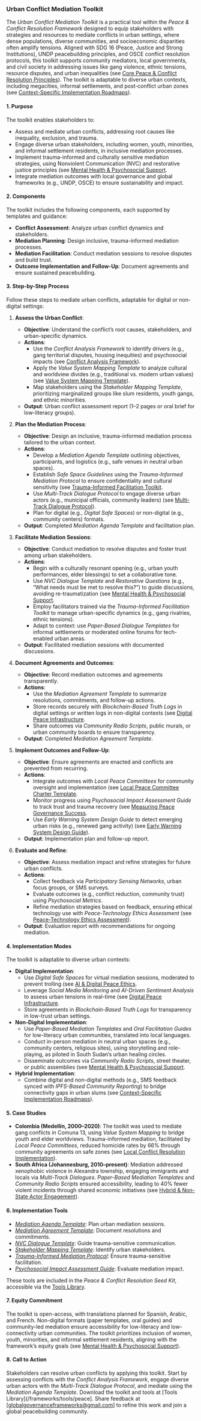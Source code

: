 ### Urban Conflict Mediation Toolkit

The *Urban Conflict Mediation Toolkit* is a practical tool within the *Peace & Conflict Resolution Framework* designed to equip stakeholders with strategies and resources to mediate conflicts in urban settings, where dense populations, diverse communities, and socioeconomic disparities often amplify tensions. Aligned with SDG 16 (Peace, Justice and Strong Institutions), UNDP peacebuilding principles, and OSCE conflict resolution protocols, this toolkit supports community mediators, local governments, and civil society in addressing issues like gang violence, ethnic tensions, resource disputes, and urban inequalities (see [Core Peace & Conflict Resolution Principles](/frameworks/docs/implementation/peace#core-principles)). The toolkit is adaptable to diverse urban contexts, including megacities, informal settlements, and post-conflict urban zones (see [Context-Specific Implementation Roadmaps](/frameworks/docs/implementation/peace#context-specific-roadmaps)).

#### 1. Purpose
The toolkit enables stakeholders to:
- Assess and mediate urban conflicts, addressing root causes like inequality, exclusion, and trauma.
- Engage diverse urban stakeholders, including women, youth, minorities, and informal settlement residents, in inclusive mediation processes.
- Implement trauma-informed and culturally sensitive mediation strategies, using Nonviolent Communication (NVC) and restorative justice principles (see [Mental Health & Psychosocial Support](/frameworks/docs/implementation/peace#mental-health]).
- Integrate mediation outcomes with local governance and global frameworks (e.g., UNDP, OSCE) to ensure sustainability and impact.

#### 2. Components
The toolkit includes the following components, each supported by templates and guidance:
- **Conflict Assessment**: Analyze urban conflict dynamics and stakeholders.
- **Mediation Planning**: Design inclusive, trauma-informed mediation processes.
- **Mediation Facilitation**: Conduct mediation sessions to resolve disputes and build trust.
- **Outcome Implementation and Follow-Up**: Document agreements and ensure sustained peacebuilding.

#### 3. Step-by-Step Process
Follow these steps to mediate urban conflicts, adaptable for digital or non-digital settings:

1. **Assess the Urban Conflict**:
   - **Objective**: Understand the conflict’s root causes, stakeholders, and urban-specific dynamics.
   - **Actions**:
     - Use the *Conflict Analysis Framework* to identify drivers (e.g., gang territorial disputes, housing inequities) and psychosocial impacts (see [Conflict Analysis Framework](/frameworks/docs/implementation/peace#conflict-analysis-framework)).
     - Apply the *Value System Mapping Template* to analyze cultural and worldview divides (e.g., traditional vs. modern urban values) (see [Value System Mapping Template](/frameworks/docs/implementation/peace#value-system-mapping-template)).
     - Map stakeholders using the *Stakeholder Mapping Template*, prioritizing marginalized groups like slum residents, youth gangs, and ethnic minorities.
   - **Output**: Urban conflict assessment report (1–2 pages or oral brief for low-literacy groups).

2. **Plan the Mediation Process**:
   - **Objective**: Design an inclusive, trauma-informed mediation process tailored to the urban context.
   - **Actions**:
     - Develop a *Mediation Agenda Template* outlining objectives, participants, and logistics (e.g., safe venues in neutral urban spaces).
     - Establish *Safe Space Guidelines* using the *Trauma-Informed Mediation Protocol* to ensure confidentiality and cultural sensitivity (see [Trauma-Informed Facilitation Toolkit](/frameworks/docs/implementation/peace#trauma-informed-toolkit]).
     - Use *Multi-Track Dialogue Protocol* to engage diverse urban actors (e.g., municipal officials, community leaders) (see [Multi-Track Dialogue Protocol](/frameworks/docs/implementation/peace#multi-track-dialogue-protocol)).
     - Plan for digital (e.g., *Digital Safe Spaces*) or non-digital (e.g., community centers) formats.
   - **Output**: Completed *Mediation Agenda Template* and facilitation plan.

3. **Facilitate Mediation Sessions**:
   - **Objective**: Conduct mediation to resolve disputes and foster trust among urban stakeholders.
   - **Actions**:
     - Begin with a culturally resonant opening (e.g., urban youth performances, elder blessings) to set a collaborative tone.
     - Use *NVC Dialogue Template* and *Restorative Questions* (e.g., “What needs must be met to resolve this?”) to guide discussions, avoiding re-traumatization (see [Mental Health & Psychosocial Support](/frameworks/docs/implementation/peace#mental-health]).
     - Employ facilitators trained via the *Trauma-Informed Facilitation Toolkit* to manage urban-specific dynamics (e.g., gang rivalries, ethnic tensions).
     - Adapt to context: use *Paper-Based Dialogue Templates* for informal settlements or moderated online forums for tech-enabled urban areas.
   - **Output**: Facilitated mediation sessions with documented discussions.

4. **Document Agreements and Outcomes**:
   - **Objective**: Record mediation outcomes and agreements transparently.
   - **Actions**:
     - Use the *Mediation Agreement Template* to summarize resolutions, commitments, and follow-up actions.
     - Store records securely with *Blockchain-Based Truth Logs* in digital settings or written logs in non-digital contexts (see [Digital Peace Infrastructure](/frameworks/docs/implementation/peace#digital-infrastructure]).
     - Share outcomes via *Community Radio Scripts*, public murals, or urban community boards to ensure transparency.
   - **Output**: Completed *Mediation Agreement Template*.

5. **Implement Outcomes and Follow-Up**:
   - **Objective**: Ensure agreements are enacted and conflicts are prevented from recurring.
   - **Actions**:
     - Integrate outcomes with *Local Peace Committees* for community oversight and implementation (see [Local Peace Committee Charter Template](/frameworks/docs/implementation/peace#local-peace-committee-charter-template]).
     - Monitor progress using *Psychosocial Impact Assessment Guide* to track trust and trauma recovery (see [Measuring Peace Governance Success](/frameworks/docs/implementation/peace#measuring-success]).
     - Use *Early Warning System Design Guide* to detect emerging urban risks (e.g., renewed gang activity) (see [Early Warning System Design Guide](/frameworks/docs/implementation/peace#early-warning-system-design-guide)).
   - **Output**: Implementation plan and follow-up report.

6. **Evaluate and Refine**:
   - **Objective**: Assess mediation impact and refine strategies for future urban conflicts.
   - **Actions**:
     - Collect feedback via *Participatory Sensing Networks*, urban focus groups, or SMS surveys.
     - Evaluate outcomes (e.g., conflict reduction, community trust) using *Psychosocial Metrics*.
     - Refine mediation strategies based on feedback, ensuring ethical technology use with *Peace-Technology Ethics Assessment* (see [Peace-Technology Ethics Assessment](/frameworks/docs/implementation/peace#peace-technology-ethics-assessment)).
   - **Output**: Evaluation report with recommendations for ongoing mediation.

#### 4. Implementation Modes
The toolkit is adaptable to diverse urban contexts:
- **Digital Implementation**:
  - Use *Digital Safe Spaces* for virtual mediation sessions, moderated to prevent trolling (see [AI & Digital Peace Ethics](/frameworks/docs/implementation/peace#ai-ethics]).
  - Leverage *Social Media Monitoring* and *AI-Driven Sentiment Analysis* to assess urban tensions in real-time (see [Digital Peace Infrastructure](/frameworks/docs/implementation/peace#digital-infrastructure]).
  - Store agreements in *Blockchain-Based Truth Logs* for transparency in low-trust urban settings.
- **Non-Digital Implementation**:
  - Use *Paper-Based Mediation Templates* and *Oral Facilitation Guides* for low-literacy urban communities, translated into local languages.
  - Conduct in-person mediation in neutral urban spaces (e.g., community centers, religious sites), using storytelling and role-playing, as piloted in South Sudan’s urban healing circles.
  - Disseminate outcomes via *Community Radio Scripts*, street theater, or public assemblies (see [Mental Health & Psychosocial Support](/frameworks/docs/implementation/peace#mental-health]).
- **Hybrid Implementation**:
  - Combine digital and non-digital methods (e.g., SMS feedback synced with *IPFS-Based Community Reporting*) to bridge connectivity gaps in urban slums (see [Context-Specific Implementation Roadmaps](/frameworks/docs/implementation/peace#context-specific-roadmaps)).

#### 5. Case Studies
- **Colombia (Medellín, 2000–2020)**: The toolkit was used to mediate gang conflicts in Comuna 13, using *Value System Mapping* to bridge youth and elder worldviews. Trauma-informed mediation, facilitated by *Local Peace Committees*, reduced homicide rates by 66% through community agreements on safe zones (see [Local Conflict Resolution Implementation](/frameworks/docs/implementation/peace#local-implementation)).
- **South Africa (Johannesburg, 2010–present)**: Mediation addressed xenophobic violence in Alexandra township, engaging immigrants and locals via *Multi-Track Dialogues*. *Paper-Based Mediation Templates* and *Community Radio Scripts* ensured accessibility, leading to 40% fewer violent incidents through shared economic initiatives (see [Hybrid & Non-State Actor Engagement](/frameworks/docs/implementation/peace#non-state-actors)).

#### 6. Implementation Tools
- *[Mediation Agenda Template](/frameworks/tools/peace/mediation-agenda-template-en.pdf)*: Plan urban mediation sessions.
- *[Mediation Agreement Template](/frameworks/tools/peace/mediation-agreement-template-en.pdf)*: Document resolutions and commitments.
- *[NVC Dialogue Template](/frameworks/tools/peace/nvc-dialogue-template-en.pdf)*: Guide trauma-sensitive communication.
- *[Stakeholder Mapping Template](/frameworks/tools/peace/stakeholder-mapping-template-en.pdf)*: Identify urban stakeholders.
- *[Trauma-Informed Mediation Protocol](/frameworks/tools/peace/trauma-informed-mediation-protocol-en.pdf)*: Ensure trauma-sensitive facilitation.
- *[Psychosocial Impact Assessment Guide](/frameworks/tools/peace/psychosocial-impact-assessment-guide-en.pdf)*: Evaluate mediation impact.

These tools are included in the *Peace & Conflict Resolution Seed Kit*, accessible via the [Tools Library](/frameworks/tools/peace).

#### 7. Equity Commitment
The toolkit is open-access, with translations planned for Spanish, Arabic, and French. Non-digital formats (paper templates, oral guides) and community-led mediation ensure accessibility for low-literacy and low-connectivity urban communities. The toolkit prioritizes inclusion of women, youth, minorities, and informal settlement residents, aligning with the framework’s equity goals (see [Mental Health & Psychosocial Support](/frameworks/docs/implementation/peace#mental-health)).

#### 8. Call to Action
Stakeholders can resolve urban conflicts by applying this toolkit. Start by assessing conflicts with the *Conflict Analysis Framework*, engage diverse urban actors with the *Multi-Track Dialogue Protocol*, and mediate using the *Mediation Agenda Template*. Download the toolkit and tools at [Tools Library](/frameworks/tools/peace]. Share feedback at [globalgovernanceframeworks@gmail.com] to refine this work and join a global peacebuilding community.